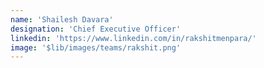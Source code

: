```yaml
---
name: 'Shailesh Davara'
designation: 'Chief Executive Officer'
linkedin: 'https://www.linkedin.com/in/rakshitmenpara/'
image: '$lib/images/teams/rakshit.png'
---
```

